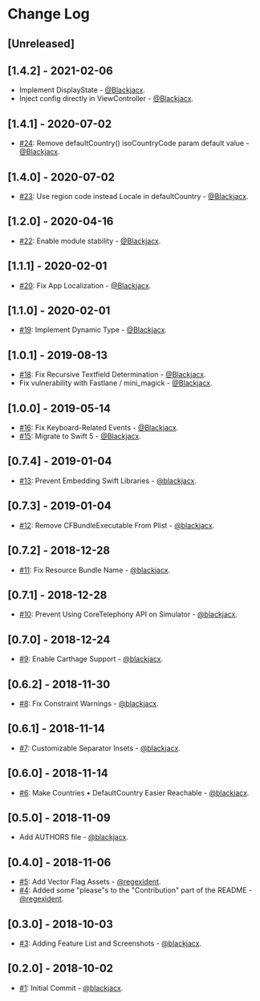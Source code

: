# Change Log

## [Unreleased]

## [1.4.2] - 2021-02-06
* Implement DisplayState - [@Blackjacx](https://github.com/Blackjacx).
* Inject config directly in ViewController - [@Blackjacx](https://github.com/Blackjacx).

## [1.4.1] - 2020-07-02
* [#24](https://github.com/Blackjacx/Columbus/pull/24): Remove defaultCountry() isoCountryCode param default value - [@Blackjacx](https://github.com/Blackjacx).

## [1.4.0] - 2020-07-02
* [#23](https://github.com/Blackjacx/Columbus/pull/23): Use region code instead Locale in defaultCountry - [@Blackjacx](https://github.com/Blackjacx).

## [1.2.0] - 2020-04-16
* [#22](https://github.com/Blackjacx/Columbus/pull/22): Enable module stability - [@Blackjacx](https://github.com/Blackjacx).

## [1.1.1] - 2020-02-01
* [#20](https://github.com/Blackjacx/Columbus/pull/20): Fix App Localization - [@Blackjacx](https://github.com/Blackjacx).

## [1.1.0] - 2020-02-01
* [#19](https://github.com/Blackjacx/Columbus/pull/19): Implement Dynamic Type - [@Blackjacx](https://github.com/Blackjacx).

## [1.0.1] - 2019-08-13
* [#18](https://github.com/Blackjacx/Columbus/pull/18): Fix Recursive Textfield Determination - [@Blackjacx](https://github.com/Blackjacx).
* Fix vulnerability with Fastlane / mini_magick - [@Blackjacx](https://github.com/blackjacx).

## [1.0.0] - 2019-05-14
* [#16](https://github.com/Blackjacx/Columbus/pull/16): Fix Keyboard-Related Events - [@Blackjacx](https://github.com/Blackjacx).
* [#15](https://github.com/Blackjacx/Columbus/pull/15): Migrate to Swift 5 - [@Blackjacx](https://github.com/Blackjacx).

## [0.7.4] - 2019-01-04
* [#13](https://github.com/Blackjacx/Columbus/pull/13): Prevent Embedding Swift Libraries - [@blackjacx](https://github.com/blackjacx).

## [0.7.3] - 2019-01-04
* [#12](https://github.com/Blackjacx/Columbus/pull/12): Remove CFBundleExecutable From Plist - [@blackjacx](https://github.com/blackjacx).

## [0.7.2] - 2018-12-28
* [#11](https://github.com/Blackjacx/Columbus/pull/11): Fix Resource Bundle Name - [@blackjacx](https://github.com/blackjacx).

## [0.7.1] - 2018-12-28
* [#10](https://github.com/Blackjacx/Columbus/pull/10): Prevent Using CoreTelephony API on Simulator - [@blackjacx](https://github.com/blackjacx).

## [0.7.0] - 2018-12-24
* [#9](https://github.com/Blackjacx/Columbus/pull/9): Enable Carthage Support - [@blackjacx](https://github.com/blackjacx).

## [0.6.2] - 2018-11-30
* [#8](https://github.com/Blackjacx/Columbus/pull/8): Fix Constraint Warnings - [@blackjacx](https://github.com/blackjacx).

## [0.6.1] - 2018-11-14
* [#7](https://github.com/Blackjacx/Columbus/pull/7): Customizable Separator Insets - [@blackjacx](https://github.com/blackjacx).

## [0.6.0] - 2018-11-14
* [#6](https://github.com/Blackjacx/Columbus/pull/6): Make Countries • DefaultCountry Easier Reachable - [@blackjacx](https://github.com/blackjacx).

## [0.5.0] - 2018-11-09
* Add AUTHORS file - [@blackjacx](https://github.com/blackjacx).

## [0.4.0] - 2018-11-06
* [#5](https://github.com/Blackjacx/Columbus/pull/5): Add Vector Flag Assets - [@regexident](https://github.com/regexident).
* [#4](https://github.com/Blackjacx/Columbus/pull/4): Added some "please"s to the "Contribution" part of the README - [@regexident](https://github.com/regexident).

## [0.3.0] - 2018-10-03
* [#3](https://github.com/Blackjacx/Columbus/pull/3): Adding Feature List and Screenshots - [@blackjacx](https://github.com/blackjacx).

## [0.2.0] - 2018-10-02
* [#1](https://github.com/Blackjacx/Columbus/pull/1): Initial Commit - [@blackjacx](https://github.com/blackjacx).
